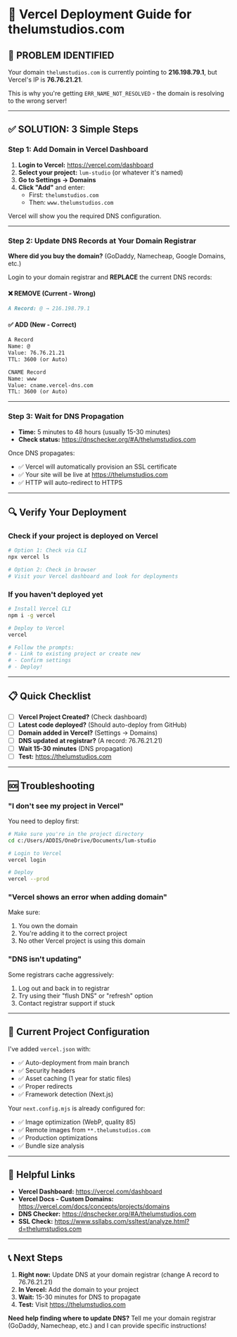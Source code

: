 # 🚀 Vercel Deployment Guide for thelumstudios.com

## 🔴 PROBLEM IDENTIFIED

Your domain `thelumstudios.com` is currently pointing to **216.198.79.1**, but Vercel's IP is **76.76.21.21**.

This is why you're getting `ERR_NAME_NOT_RESOLVED` - the domain is resolving to the wrong server!

---

## ✅ SOLUTION: 3 Simple Steps

### Step 1: Add Domain in Vercel Dashboard

1. **Login to Vercel:** <https://vercel.com/dashboard>
2. **Select your project:** `lum-studio` (or whatever it's named)
3. **Go to Settings → Domains**
4. **Click "Add"** and enter:
   - First: `thelumstudios.com`
   - Then: `www.thelumstudios.com`

Vercel will show you the required DNS configuration.

---

### Step 2: Update DNS Records at Your Domain Registrar

**Where did you buy the domain?** (GoDaddy, Namecheap, Google Domains, etc.)

Login to your domain registrar and **REPLACE** the current DNS records:

#### ❌ REMOVE (Current - Wrong)

```md
A Record: @ → 216.198.79.1
```

#### ✅ ADD (New - Correct)

```md
A Record
Name: @
Value: 76.76.21.21
TTL: 3600 (or Auto)

CNAME Record
Name: www
Value: cname.vercel-dns.com
TTL: 3600 (or Auto)
```

---

### Step 3: Wait for DNS Propagation

- **Time:** 5 minutes to 48 hours (usually 15-30 minutes)
- **Check status:** <https://dnschecker.org/#A/thelumstudios.com>

Once DNS propagates:

- ✅ Vercel will automatically provision an SSL certificate
- ✅ Your site will be live at <https://thelumstudios.com>
- ✅ HTTP will auto-redirect to HTTPS

---

## 🔍 Verify Your Deployment

### Check if your project is deployed on Vercel

```bash
# Option 1: Check via CLI
npx vercel ls

# Option 2: Check in browser
# Visit your Vercel dashboard and look for deployments
```

### If you haven't deployed yet

```bash
# Install Vercel CLI
npm i -g vercel

# Deploy to Vercel
vercel

# Follow the prompts:
# - Link to existing project or create new
# - Confirm settings
# - Deploy!
```

---

## 📋 Quick Checklist

- [ ] **Vercel Project Created?** (Check dashboard)
- [ ] **Latest code deployed?** (Should auto-deploy from GitHub)
- [ ] **Domain added in Vercel?** (Settings → Domains)
- [ ] **DNS updated at registrar?** (A record: 76.76.21.21)
- [ ] **Wait 15-30 minutes** (DNS propagation)
- [ ] **Test:** <https://thelumstudios.com>

---

## 🆘 Troubleshooting

### "I don't see my project in Vercel"

You need to deploy first:

```bash
# Make sure you're in the project directory
cd c:/Users/ADDIS/OneDrive/Documents/lum-studio

# Login to Vercel
vercel login

# Deploy
vercel --prod
```

### "Vercel shows an error when adding domain"

Make sure:

1. You own the domain
2. You're adding it to the correct project
3. No other Vercel project is using this domain

### "DNS isn't updating"

Some registrars cache aggressively:

1. Log out and back in to registrar
2. Try using their "flush DNS" or "refresh" option
3. Contact registrar support if stuck

---

## 🎯 Current Project Configuration

I've added `vercel.json` with:

- ✅ Auto-deployment from main branch
- ✅ Security headers
- ✅ Asset caching (1 year for static files)
- ✅ Proper redirects
- ✅ Framework detection (Next.js)

Your `next.config.mjs` is already configured for:

- ✅ Image optimization (WebP, quality 85)
- ✅ Remote images from `**.thelumstudios.com`
- ✅ Production optimizations
- ✅ Bundle size analysis

---

## 🔗 Helpful Links

- **Vercel Dashboard:** <https://vercel.com/dashboard>
- **Vercel Docs - Custom Domains:** <https://vercel.com/docs/concepts/projects/domains>
- **DNS Checker:** <https://dnschecker.org/#A/thelumstudios.com>
- **SSL Check:** <https://www.ssllabs.com/ssltest/analyze.html?d=thelumstudios.com>

---

## 📞 Next Steps

1. **Right now:** Update DNS at your domain registrar (change A record to 76.76.21.21)
2. **In Vercel:** Add the domain to your project
3. **Wait:** 15-30 minutes for DNS to propagate
4. **Test:** Visit <https://thelumstudios.com>

**Need help finding where to update DNS?** Tell me your domain registrar (GoDaddy, Namecheap, etc.) and I can provide specific instructions!

